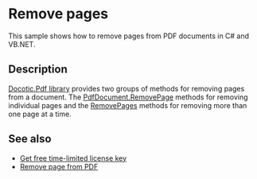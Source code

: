 # Remove pages
This sample shows how to remove pages from PDF documents in C# and VB.NET.

## Description

[Docotic.Pdf library](https://bitmiracle.com/pdf-library/) provides two groups of methods for removing pages from a document. The [PdfDocument.RemovePage](https://api.docotic.com/pdfdocument-removepage) methods for removing individual pages and the [RemovePages](https://api.docotic.com/pdfdocument-removepages) methods for removing more than one page at a time.

## See also
* [Get free time-limited license key](https://bitmiracle.com/pdf-library/download)
* [Remove page from PDF](https://bitmiracle.com/pdf-library/edit/#remove-pages)


